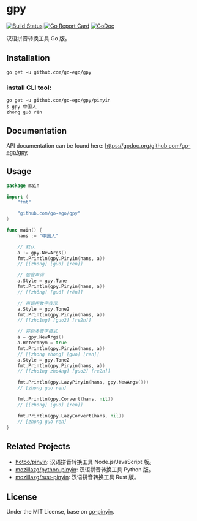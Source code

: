 # gpy

[![Build Status](https://travis-ci.org/go-ego/gpy.svg?branch=master)](https://travis-ci.org/go-ego/gpy)<!-- [![Coverage Status](https://coveralls.io/repos/gtihub.com/go-ego/gpy/badge.svg?branch=master)](https://coveralls.io/r/github.com/go-ego/gpy?branch=master) -->
[![Go Report Card](https://goreportcard.com/badge/github.com/go-ego/gpy)](https://goreportcard.com/report/github.com/go-ego/gpy)
[![GoDoc](https://godoc.org/github.com/go-ego/gpy?status.svg)](https://godoc.org/github.com/go-ego/gpy)

汉语拼音转换工具 Go 版。


## Installation

```
go get -u github.com/go-ego/gpy
```

### install CLI tool:

```
go get -u github.com/go-ego/gpy/pinyin
$ gpy 中国人
zhōng guó rén
```


## Documentation

API documentation can be found here:
https://godoc.org/github.com/go-ego/gpy


## Usage

```go
package main

import (
	"fmt"

	"github.com/go-ego/gpy"
)

func main() {
	hans := "中国人"

	// 默认
	a := gpy.NewArgs()
	fmt.Println(gpy.Pinyin(hans, a))
	// [[zhong] [guo] [ren]]

	// 包含声调
	a.Style = gpy.Tone
	fmt.Println(gpy.Pinyin(hans, a))
	// [[zhōng] [guó] [rén]]

	// 声调用数字表示
	a.Style = gpy.Tone2
	fmt.Println(gpy.Pinyin(hans, a))
	// [[zho1ng] [guo2] [re2n]]

	// 开启多音字模式
	a = gpy.NewArgs()
	a.Heteronym = true
	fmt.Println(gpy.Pinyin(hans, a))
	// [[zhong zhong] [guo] [ren]]
	a.Style = gpy.Tone2
	fmt.Println(gpy.Pinyin(hans, a))
	// [[zho1ng zho4ng] [guo2] [re2n]]

	fmt.Println(gpy.LazyPinyin(hans, gpy.NewArgs()))
	// [zhong guo ren]

	fmt.Println(gpy.Convert(hans, nil))
	// [[zhong] [guo] [ren]]

	fmt.Println(gpy.LazyConvert(hans, nil))
	// [zhong guo ren]
}
```


## Related Projects

* [hotoo/pinyin](https://github.com/hotoo/pinyin): 汉语拼音转换工具 Node.js/JavaScript 版。
* [mozillazg/python-pinyin](https://github.com/mozillazg/python-pinyin): 汉语拼音转换工具 Python 版。
* [mozillazg/rust-pinyin](https://github.com/mozillazg/rust-pinyin): 汉语拼音转换工具 Rust 版。


## License

Under the MIT License, base on [go-pinyin](https://github.com/mozillazg/go-pinyin).
